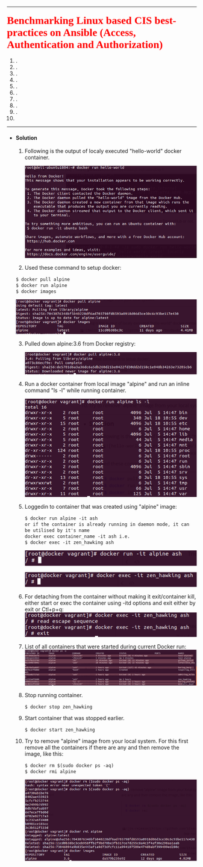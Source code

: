 ***
#### <span style="color:red; font-family:Georgia; font-size:2em;">  Benchmarking Linux based CIS best-practices on Ansible (Access, Authentication and Authorization) <span> #### 

1.  . 
2.  .
3.  . 
4.  . 
5.  . 
6.  .
7.  . 
8.  . 
9.  .
10. 
***
- #### Solution ####
   1. Following is the output of localy executed "hello-world" docker container.

      ![hello-world](https://github.com/its4cs/DevOpsNinja/blob/master/Assignments/images/DKR-helloWrld.png)

   2. Used these command to setup docker:

     ```shell
     $ docker pull alpine
     $ docker run alpine 
     $ docker images
     ```

     ![alpine image](https://github.com/its4cs/DevOpsNinja/blob/master/Assignments/images/DKR-alpineLatest.png)

   3. Pulled down alpine:3.6 from Docker registry:

      ![alpine:3.6](https://github.com/its4cs/DevOpsNinja/blob/master/Assignments/images/DKR-alpine:3.6.png)

   4. Run a docker container from local image "alpine" and run an inline command "ls -l" while running container.

      ![inline](https://github.com/its4cs/DevOpsNinja/blob/master/Assignments/images/DKR-inline.png)

   5. Loggedin to container that was created using "alpine" image:

      ```shell
      $ docker run alpine -it ash
      or if the container is already running in daemon mode, it can be utilised by it's name
      docker exec container_name -it ash i.e.
      $ docker exec -it zen_hawking ash
      ```

      ![ash](https://github.com/its4cs/DevOpsNinja/blob/master/Assignments/images/DKR-ash1.png)

      ![ash](https://github.com/its4cs/DevOpsNinja/blob/master/Assignments/images/DKR-ash2.png)

   6. For detaching from the container without making it exit/container kill, either start or exec the container using -itd options and exit either by exit or Ctl+p+q:
      ![detach](https://github.com/its4cs/DevOpsNinja/blob/master/Assignments/images/DKR-detach.png)

   7. List of all containers that were started during current Docker run:
      ![os-release](https://github.com/its4cs/DevOpsNinja/blob/master/Assignments/images/DKR-containerStatus.png)

   8. Stop running container.

      ```shell
      $ docker stop zen_hawking
      ```

   9. Start container that was stopped earlier. 

      ```shell
      $ docker start zen_hawking
      ```

   10. Try to remove "alpine" image from your local system. For this first remove all the containers if there are any and then remove the image, like this:

       ```shell
       $ docker rm $(sudo docker ps -aq)
       $ docker rmi alpine
       ```

       ![remove image](https://github.com/its4cs/DevOpsNinja/blob/master/Assignments/images/DKR-rmvImg.png)
   
